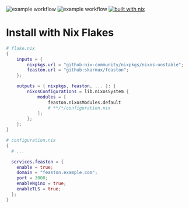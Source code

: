![example workflow](https://github.com/skarmux/feaston/actions/workflows/build.yml/badge.svg)
![example workflow](https://github.com/skarmux/feaston/actions/workflows/check.yml/badge.svg)
[![built with nix](https://img.shields.io/static/v1?logo=nixos&logoColor=white&label=&message=Built%20with%20Nix&color=41439a)](https://builtwithnix.org)

# Install with Nix Flakes

```nix
# flake.nix
{
    inputs = {
        nixpkgs.url = "github:nix-community/nixpkgs/nixos-unstable";
        feaston.url = "github:skarmux/feaston";
    };

    outputs = { nixpkgs, feaston, ... }: {
        nixosConfigurations = lib.nixosSystem {
            modules = [
                feaston.nixosModules.default
                # **/*/configuration.nix
            ];
        }; 
    };
}
```

```nix
# configuration.nix
{
  # ...

  services.feaston = {
    enable = true;
    domain = "feaston.example.com";
    port = 3000;
    enableNginx = true;
    enableTLS = true;
  };
}
```


